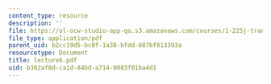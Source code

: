 ```yaml
---
content_type: resource
description: ''
file: https://ol-ocw-studio-app-qa.s3.amazonaws.com/courses/1-225j-transportation-flow-systems-fall-2002/b362af8dca1d84bda7140083f01ba4d1_lecture6.pdf
file_type: application/pdf
parent_uid: b2cc19d5-bc0f-1a38-bfdd-087bf813393a
resourcetype: Document
title: lecture6.pdf
uid: b362af8d-ca1d-84bd-a714-0083f01ba4d1
---
```

